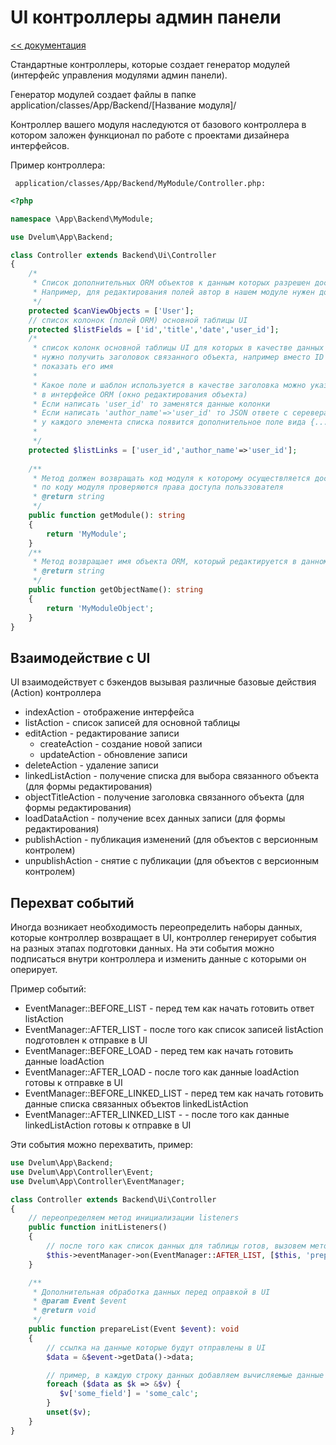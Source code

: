 UI контроллеры админ панели
===
[<< документация](readme.md)

Стандартные контроллеры, которые создает генератор модулей (интерфейс управления модулями админ панели).

Генератор модулей создает файлы в папке application/classes/App/Backend/[Название модуля]/

Контроллер вашего модуля наследуются от базового контроллера в котором заложен функционал по работе с проектами 
дизайнера интерфейсов.

Пример контроллера:
 
``` application/classes/App/Backend/MyModule/Controller.php:```
    

```php
<?php

namespace \App\Backend\MyModule;

use Dvelum\App\Backend;

class Controller extends Backend\Ui\Controller
{
    /*
     * Список дополнительных ORM объектов к данным которых разрешен доступ из UI  
     * Например, для редактирования полей автор в нашем модуле нужен доступ к списку пользователей
     */  
    protected $canViewObjects = ['User'];
    // список колонок (полей ORM) основной таблицы UI
    protected $listFields = ['id','title','date','user_id'];
    /*
     * список колонк основной таблицы UI для которых в качестве данных
     * нужно получить заголовок связанного объекта, например вместо ID пользователя
     * показать его имя
     * 
     * Какое поле и шаблон используется в качестве заголовка можно указать
     * в интерфейсе ORM (окно редактирования объекта) 
     * Если написать 'user_id' то заменятся данные колонки
     * Если написать 'author_name'=>'user_id' то JSON ответе c серевера
     * у каждого элемента списка появится дополнительное поле вида {... author_name:'Имя пользователя'}
     * 
     */ 
    protected $listLinks = ['user_id','author_name'=>'user_id'];
    
    /**
     * Метод должен возвращать код модуля к которому осуществляется доступ,
     * по коду модуля проверяются права доступа польззователя 
     * @return string
     */
    public function getModule(): string
    {
        return 'MyModule';
    }
    /**
     * Метод возвращает имя объекта ORM, который редактируется в данном интерфейсе
     * @return string
     */
    public function getObjectName(): string
    {
        return 'MyModuleObject';
    }
}
```

## Взаимодействие с UI

UI взаимодействует с бэкендов вызывая различные базовые действия (Action) контроллера 

* indexAction - отображение интерфейса
* listAction - список записей для основной таблицы
* editAction - редактирование записи
  * createAction - создание новой записи
  * updateAction - обновление записи
* deleteAction - удаление записи
* linkedListAction - получение списка для выбора связанного объекта (для формы редактирования)
* objectTitleAction - получение заголовка связанного объекта (для формы редактирования)
* loadDataAction - получение всех данных записи (для формы редактирования)
* publishAction - публикация изменений (для объектов с версионным контролем)
* unpublishAction - снятие с публикации (для объектов с версионным контролем)

## Перехват событий

Иногда возникает необходимость переопределить наборы данных, которые контроллер возвращает в UI,
контроллер генерирует события на разных этапах подготовки данных. На эти события можно подписаться
внутри контроллера и изменить данные с которыми он оперирует.

Пример событий:

* EventManager::BEFORE_LIST - перед тем как начать готовить ответ listAction
* EventManager::AFTER_LIST - после того как список записей listAction подготовлен к отправке в UI
* EventManager::BEFORE_LOAD - перед тем как начать готовить данные loadAction
* EventManager::AFTER_LOAD - после того как данные loadAction готовы к отправке в UI
* EventManager::BEFORE_LINKED_LIST - перед тем как начать готовить данные списка связанных объектов linkedListAction
* EventManager::AFTER_LINKED_LIST - - после того как данные linkedListAction готовы к отправке в UI

Эти события можно перехватить, пример:

```php
use Dvelum\App\Backend;
use Dvelum\App\Controller\Event;
use Dvelum\App\Controller\EventManager;

class Controller extends Backend\Ui\Controller
{
    // переопределяем метод инициализации listeners
    public function initListeners()
    {
        // после того как список данных для таблицы готов, вызовем метод prepareList
        $this->eventManager->on(EventManager::AFTER_LIST, [$this, 'prepareList']);
    }

    /**
     * Дополнительная обработка данных перед оправкой в UI
     * @param Event $event
     * @return void
     */
    public function prepareList(Event $event): void
    {
        // ссылка на данные которые будут отправлены в UI
        $data = &$event->getData()->data;

        // пример, в каждую строку данных добавляем вычисляемые данные
        foreach ($data as $k => &$v) {
           $v['some_field'] = 'some_calc';
        }
        unset($v);
    }
}
```